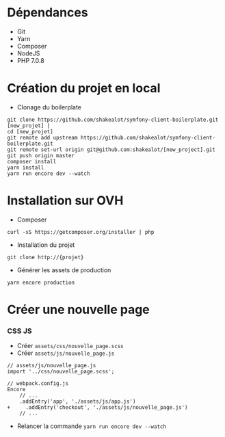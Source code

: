 # Dépendances
- Git
- Yarn
- Composer
- NodeJS
- PHP 7.0.8

# Création du projet en local
- Clonage du boilerplate
```
git clone https://github.com/shakealot/symfony-client-boilerplate.git [new_projet] |
cd [new_projet]
git remote add upstream https://github.com/shakealot/symfony-client-boilerplate.git
git remote set-url origin git@github.com:shakealot/[new_project].git
git push origin master
composer install
yarn install
yarn run encore dev --watch
```

# Installation sur OVH
- Composer
```
curl -sS https://getcomposer.org/installer | php
```
- Installation du projet
```
git clone http://{projet}
```
- Générer les assets de production
```
yarn encore production
```

# Créer une nouvelle page

### CSS JS
- Créer ```assets/css/nouvelle_page.scss```
- Créer ```assets/js/nouvelle_page.js```
```
// assets/js/nouvelle_page.js
import '../css/nouvelle_page.scss';
```
```
// webpack.config.js
Encore
    // ...
    .addEntry('app', './assets/js/app.js')
+     .addEntry('checkout', './assets/js/nouvelle_page.js')
    // ...
```
- Relancer la commande ```yarn run encore dev --watch```
